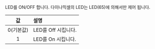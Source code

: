 LED를 ON/OFF 합니다. 다이나믹셀의 LED는 LED(65)에 의해서만 제어 됩니다.

| 값 | 설명     |
| :-------------: | :------------- |
|0(기본값)|LED를 Off 시킵니다.|
|1|LED를 On 시킵니다.|
